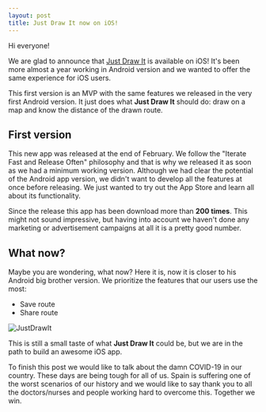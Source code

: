 ```yaml
---
layout: post
title: Just Draw It now on iOS!
---
```


Hi everyone!

We are glad to announce that [Just Draw It](http://bit.ly/justdrawit-landing-ios) is available on iOS! It's been more almost a year working in Android version and we wanted to offer the same experience for iOS users.

This first version is an MVP with the same features we released in the very first Android version. It just does what **Just Draw It** should do: draw on a map and know the distance of the drawn route.

## First version

This new app was released at the end of February. We follow the "Iterate Fast and Release Often" philosophy and that is why we released it as soon as we had a minimum working version. Although we had clear the potential of the Android app version, we didn't want to develop all the features at once before releasing. We just wanted to try out the App Store and learn all about its functionality.

Since the release this app has been download more than **200 times**. This might not sound impressive, but having into account we haven't done any marketing or advertisement campaigns at all it is a pretty good number.

## What now?

Maybe you are wondering, what now? Here it is, now it is closer to his Android big brother version. We prioritize the features that our users use the most:

* Save route
* Share route

![JustDrawIt](/public/jdi_ios.gif)

This is still a small taste of what **Just Draw It** could be, but we are in the path to build an awesome iOS app.

To finish this post we would like to talk about the damn COVID-19 in our country. These days are being tough for all of us. Spain is suffering one of the worst scenarios of our history and we would like to say thank you to all the doctors/nurses and people working hard to overcome this. Together we win.
